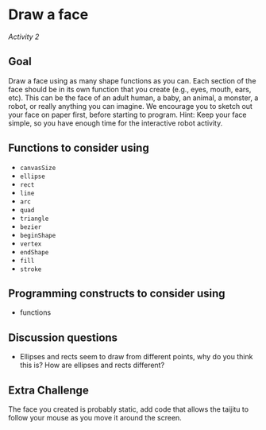 # Draw a face
_Activity 2_

## Goal
Draw a face using as many shape functions as you can. Each section of the face should be in its own function that you create (e.g., eyes, mouth, ears, etc). This can be the face of an adult human, a baby, an animal, a monster, a robot, or really anything you can imagine. We encourage you to sketch out your face on paper first, before starting to program. Hint: Keep your face simple, so you have enough time for the interactive robot activity.

## Functions to consider using
* `canvasSize`
* `ellipse`
* `rect`
* `line`
* `arc`
* `quad`
* `triangle`
* `bezier`
* `beginShape`
* `vertex`
* `endShape`
* `fill`
* `stroke`

## Programming constructs to consider using
* functions

## Discussion questions
* Ellipses and rects seem to draw from different points, why do you think this is? How are ellipses and rects different?

## Extra Challenge
The face you created is probably static, add code that allows the taijitu to follow your mouse as you move it around the screen.
